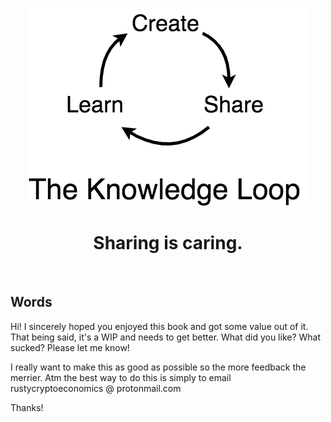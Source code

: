 <div align="center">
    <p align="center">
        <img src="feedback.png" alt="The Knowledge Loop">
    </p>
    <h1 align="center">
        Sharing is caring.
    </h1>
</div>
<br>

## Words

Hi! I sincerely hoped you enjoyed this book and got some value out of it. That being said, it's a WIP and needs to get better. What did you like? What sucked? Please let me know! 

I really want to make this as good as possible so the more feedback the merrier. Atm the best way to do this is simply to email rustycryptoeconomics @ protonmail.com

Thanks!

<br>
